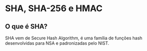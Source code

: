 # SHA, SHA-256 e HMAC

## O que é SHA?

SHA vem de Secure Hash Algorithm, é uma família de funções hash desenvolvidas para NSA e padronizadas pelo NIST.
